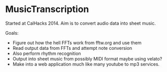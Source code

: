 MusicTranscription
==================

Started at CalHacks 2014. Aim is to convert audio data into sheet music.

Goals:

- Figure out how the hell FFTs work from fftw.org and use them
- Read output data from FFTs and attempt note conversion
- Also perform rhythm recognition
- Output into sheet music from possibly MIDI format maybe using velato?
- Make into a web application much like many youtube to mp3 services.
